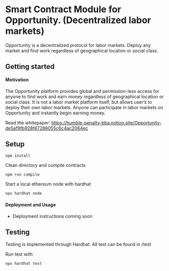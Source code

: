 # Smart Contract Module for Opportunity.  (Decentralized labor markets)
Opportunity is a decentralized protocol for labor markets.  Deploy any market and find work regardless of geographical location or social class.

## Getting started ##
#### Motivation ####
The Opportunity platform provides global and permission-less access for anyone to find work and earn money regardless of geographical location or social class.  It is not a labor market platform itself, but allows user’s to deploy their own labor markets.  Anyone can participate in labor markets on Opportunity and instantly begin earning money.

Read the whitepaper: https://humble-penalty-bba.notion.site/Opportunity-de5af9fb928f47288055c6c4ac2064ec

## Setup ##
```shell
npm install
```

Clean directory and compile contracts
```shell
npm run compile
```

Start a local ethereum node with hardhat
```shell
npx hardhat node
```

#### Deployment and Usage ####
- Deployment instructions coming soon

## Testing ##
Testing is implemented through Hardhat.  All test can be found in /test

Run test with

```shell
npx hardhat test
```
